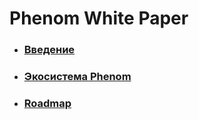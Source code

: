 # Phenom White Paper




* ### [Введение](/intro.md)

* ### [Экосистема Phenom](/eco.md)

* ### [Roadmap](second.md)